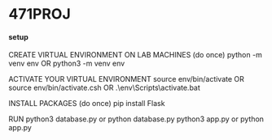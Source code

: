 # 471PROJ

#### setup
CREATE VIRTUAL ENVIRONMENT ON LAB MACHINES (do once)
python -m venv env             OR    python3 -m venv env

ACTIVATE YOUR VIRTUAL ENVIRONMENT
source env/bin/activate         OR    source env/bin/activate.csh   OR    .\env\Scripts\activate.bat

INSTALL PACKAGES (do once)
pip install Flask

RUN
python3 database.py or python database.py
python3 app.py or python app.py
